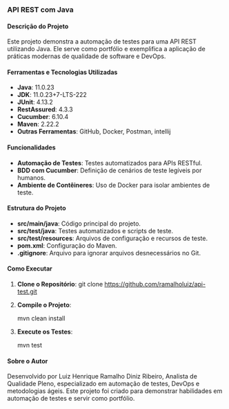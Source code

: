 ### API REST com Java

#### Descrição do Projeto

Este projeto demonstra a automação de testes para uma API REST utilizando Java. Ele serve como portfólio e exemplifica a aplicação de práticas modernas de qualidade de software e DevOps.

#### Ferramentas e Tecnologias Utilizadas

- **Java**: 11.0.23
- **JDK**: 11.0.23+7-LTS-222
- **JUnit**: 4.13.2
- **RestAssured**: 4.3.3
- **Cucumber**: 6.10.4
- **Maven**: 2.22.2
- **Outras Ferramentas**: GitHub, Docker, Postman, intellij

#### Funcionalidades

- **Automação de Testes**: Testes automatizados para APIs RESTful.
- **BDD com Cucumber**: Definição de cenários de teste legíveis por humanos.
- **Ambiente de Contêineres**: Uso de Docker para isolar ambientes de teste.
  

#### Estrutura do Projeto

- **src/main/java**: Código principal do projeto.
- **src/test/java**: Testes automatizados e scripts de teste.
- **src/test/resources**: Arquivos de configuração e recursos de teste.
- **pom.xml**: Configuração do Maven.
- **.gitignore**: Arquivo para ignorar arquivos desnecessários no Git.

#### Como Executar

1. **Clone o Repositório**:
    git clone https://github.com/ramalholuiz/api-test.git

2. **Compile o Projeto**:
    
    mvn clean install
   

3. **Execute os Testes**:
    
    mvn test
   

#### Sobre o Autor

Desenvolvido por Luiz Henrique Ramalho Diniz Ribeiro, Analista de Qualidade Pleno, especializado em automação de testes, DevOps e metodologias ágeis. Este projeto foi criado para demonstrar habilidades em automação de testes e servir como portfólio.
